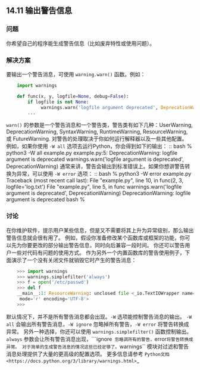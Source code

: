 ## 14.11 输出警告信息 ##
### 问题 ###
你希望自己的程序能生成警告信息（比如废弃特性或使用问题）。
### 解决方案 ###
要输出一个警告消息，可使用 ``warning.warn()`` 函数。例如：
```python
    import warnings

    def func(x, y, logfile=None, debug=False):
        if logfile is not None:
             warnings.warn('logfile argument deprecated', DeprecationWarning)
        ...

```
``warn()`` 的参数是一个警告消息和一个警告类，警告类有如下几种：UserWarning,  DeprecationWarning,
SyntaxWarning, RuntimeWarning, ResourceWarning, 或 FutureWarning.
对警告的处理取决于你如何运行解释器以及一些其他配置。
例如，如果你使用 ``-W all`` 选项去运行Python，你会得到如下的输出：
::
    bash % python3 -W all example.py
    example.py:5: DeprecationWarning: logfile argument is deprecated
      warnings.warn('logfile argument is deprecated', DeprecationWarning)
通常来讲，警告会输出到标准错误上。如果你想讲警告转换为异常，可以使用 ``-W error`` 选项：
::
    bash % python3 -W error example.py
    Traceback (most recent call last):
      File "example.py", line 10, in <module>
        func(2, 3, logfile='log.txt')
      File "example.py", line 5, in func
        warnings.warn('logfile argument is deprecated', DeprecationWarning)
    DeprecationWarning: logfile argument is deprecated
    bash %
### 讨论 ###
在你维护软件，提示用户某些信息，但是又不需要将其上升为异常级别，那么输出警告信息就会很有用了。
例如，假设你准备修改某个函数库或框架的功能，你可以先为你要更改的部分输出警告信息，同时向后兼容一段时间。
你还可以警告用户一些对代码有问题的使用方式。
作为另外一个内置函数库的警告使用例子，下面演示了一个没有关闭文件就销毁它时产生的警告消息：
```python
    >>> import warnings
    >>> warnings.simplefilter('always')
    >>> f = open('/etc/passwd')
    >>> del f
    __main__:1: ResourceWarning: unclosed file <_io.TextIOWrapper name='/etc/passwd'
     mode='r' encoding='UTF-8'>
    >>>

```
默认情况下，并不是所有警告消息都会出现。``-W`` 选项能控制警告消息的输出。
``-W all`` 会输出所有警告消息，``-W ignore`` 忽略掉所有警告，``-W error`` 将警告转换成异常。
另外一种选择，你还可以使用 ``warnings.simplefilter()`` 函数控制输出。
``always`` 参数会让所有警告消息出现，```ignore`` 忽略调所有的警告，``error`` 将警告转换成异常。
对于简单的生成警告消息的情况这些已经足够了。
``warnings`` 模块对过滤和警告消息处理提供了大量的更高级的配置选项。
更多信息请参考 `Python文档 <https://docs.python.org/3/library/warnings.html>`_

